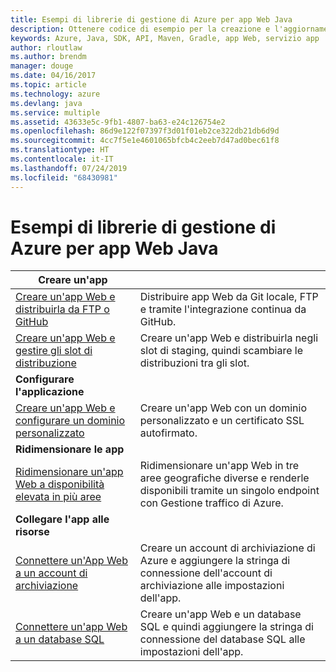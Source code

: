 ```yaml
---
title: Esempi di librerie di gestione di Azure per app Web Java
description: Ottenere codice di esempio per la creazione e l'aggiornamento di app Web di Azure ospitate nel servizio app tramite le librerie di gestione di Azure per Java
keywords: Azure, Java, SDK, API, Maven, Gradle, app Web, servizio app
author: rloutlaw
ms.author: brendm
manager: douge
ms.date: 04/16/2017
ms.topic: article
ms.technology: azure
ms.devlang: java
ms.service: multiple
ms.assetid: 43633e5c-9fb1-4807-ba63-e24c126754e2
ms.openlocfilehash: 86d9e122f07397f3d01f01eb2ce322db21db6d9d
ms.sourcegitcommit: 4cc7f5e1e4601065bfcb4c2eeb7d47ad0bec61f8
ms.translationtype: HT
ms.contentlocale: it-IT
ms.lasthandoff: 07/24/2019
ms.locfileid: "68430981"
---
```

# <a name="azure-management-libraries-for-java-samples-for-web-apps"></a>Esempi di librerie di gestione di Azure per app Web Java

| **Creare un'app** ||
|---|---|
| [Creare un'app Web e distribuirla da FTP o GitHub][1] | Distribuire app Web da Git locale, FTP e tramite l'integrazione continua da GitHub. |
| [Creare un'app Web e gestire gli slot di distribuzione][2] | Creare un'app Web e distribuirla negli slot di staging, quindi scambiare le distribuzioni tra gli slot. |
| **Configurare l'applicazione** ||
| [Creare un'app Web e configurare un dominio personalizzato][3] | Creare un'app Web con un dominio personalizzato e un certificato SSL autofirmato. |
| **Ridimensionare le app** ||
| [Ridimensionare un'app Web a disponibilità elevata in più aree][4] | Ridimensionare un'app Web in tre aree geografiche diverse e renderle disponibili tramite un singolo endpoint con Gestione traffico di Azure. | 
| **Collegare l'app alle risorse** ||
| [Connettere un'App Web a un account di archiviazione][5] | Creare un account di archiviazione di Azure e aggiungere la stringa di connessione dell'account di archiviazione alle impostazioni dell'app. |
| [Connettere un'app Web a un database SQL][6] | Creare un'app Web e un database SQL e quindi aggiungere la stringa di connessione del database SQL alle impostazioni dell'app. |

[1]: java-sdk-configure-webapp-sources.md
[2]: https://azure.microsoft.com/resources/samples/app-service-java-manage-staging-and-production-slots-for-web-apps/
[3]: https://azure.microsoft.com/resources/samples/app-service-java-manage-web-apps-with-custom-domains/
[4]: https://azure.microsoft.com/resources/samples/app-service-java-scale-web-apps-on-linux/
[5]: https://azure.microsoft.com/resources/samples/app-service-java-manage-storage-connections-for-web-apps/
[6]: https://azure.microsoft.com/resources/samples/app-service-java-manage-data-connections-for-web-apps/